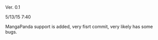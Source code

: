 Ver. 0.1

5/13/15 7:40

MangaPanda support is added, very fisrt commit, very likely has some bugs. 
